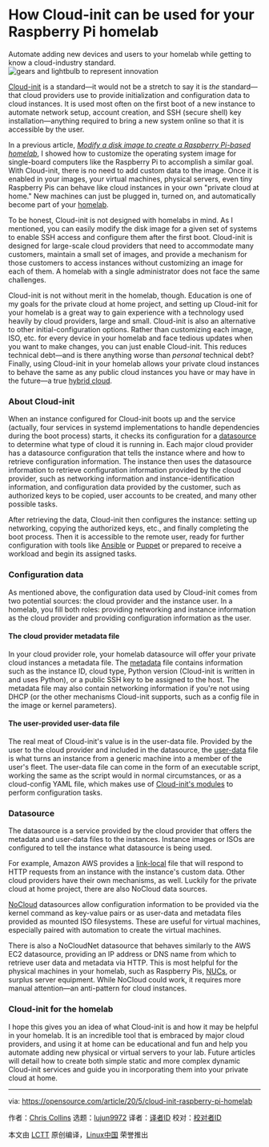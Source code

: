 [#]: collector: (lujun9972)
[#]: translator: ( )
[#]: reviewer: ( )
[#]: publisher: ( )
[#]: url: ( )
[#]: subject: (How Cloud-init can be used for your Raspberry Pi homelab)
[#]: via: (https://opensource.com/article/20/5/cloud-init-raspberry-pi-homelab)
[#]: author: (Chris Collins https://opensource.com/users/clcollins)

How Cloud-init can be used for your Raspberry Pi homelab
======
Automate adding new devices and users to your homelab while getting to
know a cloud-industry standard.
![gears and lightbulb to represent innovation][1]

[Cloud-init][2] is a standard—it would not be a stretch to say it is _the_ standard—that cloud providers use to provide initialization and configuration data to cloud instances. It is used most often on the first boot of a new instance to automate network setup, account creation, and SSH (secure shell) key installation—anything required to bring a new system online so that it is accessible by the user.

In a previous article, [_Modify a disk image to create a Raspberry Pi-based homelab_][3], I showed how to customize the operating system image for single-board computers like the Raspberry Pi to accomplish a similar goal. With Cloud-init, there is no need to add custom data to the image. Once it is enabled in your images, your virtual machines, physical servers, even tiny Raspberry Pis can behave like cloud instances in your own "private cloud at home." New machines can just be plugged in, turned on, and automatically become part of your [homelab][4].

To be honest, Cloud-init is not designed with homelabs in mind. As I mentioned, you can easily modify the disk image for a given set of systems to enable SSH access and configure them after the first boot. Cloud-init is designed for large-scale cloud providers that need to accommodate many customers, maintain a small set of images, and provide a mechanism for those customers to access instances without customizing an image for each of them. A homelab with a single administrator does not face the same challenges.

Cloud-init is not without merit in the homelab, though. Education is one of my goals for the private cloud at home project, and setting up Cloud-init for your homelab is a great way to gain experience with a technology used heavily by cloud providers, large and small. Cloud-init is also an alternative to other initial-configuration options. Rather than customizing each image, ISO, etc. for every device in your homelab and face tedious updates when you want to make changes, you can just enable Cloud-init. This reduces technical debt—and is there anything worse than _personal_ technical debt? Finally, using Cloud-init in your homelab allows your private cloud instances to behave the same as any public cloud instances you have or may have in the future—a true [hybrid cloud][5].

### About Cloud-init

When an instance configured for Cloud-init boots up and the service (actually, four services in systemd implementations to handle dependencies during the boot process) starts, it checks its configuration for a [datasource][6] to determine what type of cloud it is running in. Each major cloud provider has a datasource configuration that tells the instance where and how to retrieve configuration information. The instance then uses the datasource information to retrieve configuration information provided by the cloud provider, such as networking information and instance-identification information, and configuration data provided by the customer, such as authorized keys to be copied, user accounts to be created, and many other possible tasks.

After retrieving the data, Cloud-init then configures the instance: setting up networking, copying the authorized keys, etc., and finally completing the boot process. Then it is accessible to the remote user, ready for further configuration with tools like [Ansible][7] or [Puppet][8] or prepared to receive a workload and begin its assigned tasks.

### Configuration data

As mentioned above, the configuration data used by Cloud-init comes from two potential sources: the cloud provider and the instance user. In a homelab, you fill both roles: providing networking and instance information as the cloud provider and providing configuration information as the user.

#### The cloud provider metadata file

In your cloud provider role, your homelab datasource will offer your private cloud instances a metadata file. The [metadata][9] file contains information such as the instance ID, cloud type, Python version (Cloud-init is written in and uses Python), or a public SSH key to be assigned to the host. The metadata file may also contain networking information if you're not using DHCP (or the other mechanisms Cloud-init supports, such as a config file in the image or kernel parameters).

#### The user-provided user-data file

The real meat of Cloud-init's value is in the user-data file. Provided by the user to the cloud provider and included in the datasource, the [user-data][10] file is what turns an instance from a generic machine into a member of the user's fleet. The user-data file can come in the form of an executable script, working the same as the script would in normal circumstances, or as a cloud-config YAML file, which makes use of [Cloud-init's modules][11] to perform configuration tasks.

### Datasource

The datasource is a service provided by the cloud provider that offers the metadata and user-data files to the instances. Instance images or ISOs are configured to tell the instance what datasource is being used.

For example, Amazon AWS provides a [link-local][12] file that will respond to HTTP requests from an instance with the instance's custom data. Other cloud providers have their own mechanisms, as well. Luckily for the private cloud at home project, there are also NoCloud data sources.

[NoCloud][13] datasources allow configuration information to be provided via the kernel command as key-value pairs or as user-data and metadata files provided as mounted ISO filesystems. These are useful for virtual machines, especially paired with automation to create the virtual machines.

There is also a NoCloudNet datasource that behaves similarly to the AWS EC2 datasource, providing an IP address or DNS name from which to retrieve user data and metadata via HTTP. This is most helpful for the physical machines in your homelab, such as Raspberry Pis, [NUCs][14], or surplus server equipment. While NoCloud could work, it requires more manual attention—an anti-pattern for cloud instances.

### Cloud-init for the homelab

I hope this gives you an idea of what Cloud-init is and how it may be helpful in your homelab. It is an incredible tool that is embraced by major cloud providers, and using it at home can be educational and fun and help you automate adding new physical or virtual servers to your lab. Future articles will detail how to create both simple static and more complex dynamic Cloud-init services and guide you in incorporating them into your private cloud at home.

--------------------------------------------------------------------------------

via: https://opensource.com/article/20/5/cloud-init-raspberry-pi-homelab

作者：[Chris Collins][a]
选题：[lujun9972][b]
译者：[译者ID](https://github.com/译者ID)
校对：[校对者ID](https://github.com/校对者ID)

本文由 [LCTT](https://github.com/LCTT/TranslateProject) 原创编译，[Linux中国](https://linux.cn/) 荣誉推出

[a]: https://opensource.com/users/clcollins
[b]: https://github.com/lujun9972
[1]: https://opensource.com/sites/default/files/styles/image-full-size/public/lead-images/innovation_lightbulb_gears_devops_ansible.png?itok=TSbmp3_M (gears and lightbulb to represent innovation)
[2]: https://cloudinit.readthedocs.io/
[3]: https://opensource.com/article/20/5/disk-image-raspberry-pi
[4]: https://opensource.com/article/19/3/home-lab
[5]: https://www.redhat.com/en/topics/cloud-computing/what-is-hybrid-cloud
[6]: https://cloudinit.readthedocs.io/en/latest/topics/datasources.html
[7]: https://www.ansible.com/
[8]: https://puppet.com/
[9]: https://cloudinit.readthedocs.io/en/latest/topics/instancedata.html#
[10]: https://cloudinit.readthedocs.io/en/latest/topics/format.html
[11]: https://cloudinit.readthedocs.io/en/latest/topics/modules.html
[12]: https://en.wikipedia.org/wiki/Link-local_address
[13]: https://cloudinit.readthedocs.io/en/latest/topics/datasources/nocloud.html
[14]: https://en.wikipedia.org/wiki/Next_Unit_of_Computing
